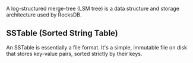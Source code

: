 A log-structured merge-tree (LSM tree) is a data structure and storage architecture used by RocksDB.

## SSTable (Sorted String Table)
An SSTable is essentially a file format. It's a simple, immutable file on disk that stores key-value pairs, sorted strictly by their keys.

